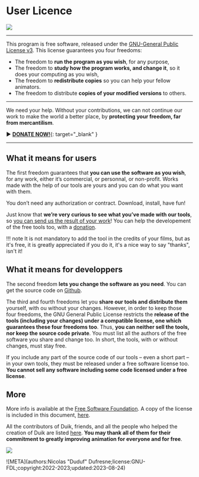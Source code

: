 # User Licence

![](/img/logos/gplv3.png)

____

This program is free software, released under the [GNU-General Public License v3](gnu-gpl.md). This license guarantees you four freedoms:

- The freedom to **run the program as you wish**, for any purpose,  
- The freedom to **study how the program works, and change it**, so it does your computing as you wish,  
- The freedom to **redistribute copies** so you can help your fellow animators.  
- The freedom to distribute **copies of your modified versions** to others.

____

We need your help. Without your contributions, we can not continue our work to make the world a better place, by **protecting your freedom, far from mercantilism**.

► [**DONATE NOW!**](http://donate.rxlab.info){: target="_blank" }

____

## What it means for users

The first freedom guarantees that **you can use the software as you wish**, for any work, either it’s commercial, or personnal, or non-profit. Works made with the help of our tools are yours and you can do what you want with them.

You don’t need any authorization or contract. Download, install, have fun!

Just know that **we’re very curious to see what you’ve made with our tools**, so [you can send us the result of your work](https://rainboxlab.org/about/contact/)! You can help the developement of the free tools too, with a [donation](https://rainboxlab.org/about/donate/).

!!! note
    It is not mandatory to add the tool in the credits of your films, but as it's free, it is greatly appreciated if you do it, it's a nice way to say "thanks", isn't it!

## What it means for developpers

The second freedom **lets you change the software as you need**. You can get the source code on [Github](https://github.com/RxLaboratory/).

The third and fourth freedoms let you **share our tools and distribute them** yourself, with ou without your changes. However, in order to keep those four freedoms, the GNU General Public License restricts the **release of the tools (including your changes) under a compatible license, one which guarantees these four freedoms too**. Thus, **you can neither sell the tools, nor keep the source code private**. You must list all the authors of the free software you share and change too. In short, the tools, with or without changes, must stay free.

If you include any part of the source code of our tools – even a short part – in your own tools, they must be released under a free software license too. **You cannot sell any software including some code licensed under a free license**.

## More

More info is available at the [Free Software Foundation](http://www.fsf.org). A copy of the license is included in this document, [here](gnu-gpl.md).

All the contributors of Duik, friends, and all the people who helped the creation of Duik are listed [here](credits.md). **You may thank all of them for their commitment to greatly improving animation for everyone and for free**.

![](/img/logos/gnu.png)


![META](authors:Nicolas "Duduf" Dufresne;license:GNU-FDL;copyright:2022-2023;updated:2023-08-24)
